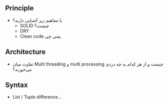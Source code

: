
## Principle 
 - با  مفاهیم زیر آشنایی دارید؟ 
     - SOLID چیست؟ 
     - DRY
     - Clean code یعنی چی 
## Architecture 
- تفاوت میان Multi threading و mutli processing چیست و از هر کدام به چه دردی می‌خورند؟ 

## Syntax 
- List / Tuple difference... 
